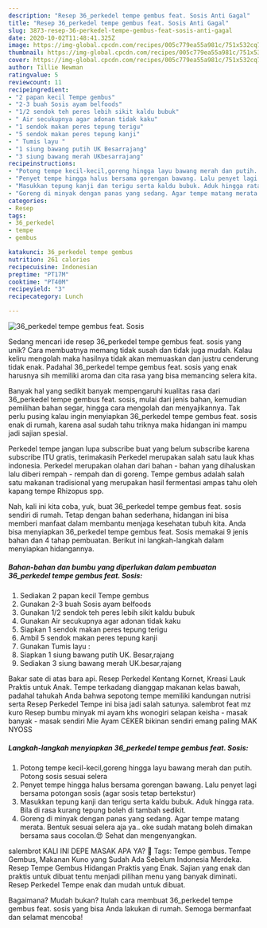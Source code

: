 ```yaml
---
description: "Resep 36_perkedel tempe gembus feat. Sosis Anti Gagal"
title: "Resep 36_perkedel tempe gembus feat. Sosis Anti Gagal"
slug: 3873-resep-36-perkedel-tempe-gembus-feat-sosis-anti-gagal
date: 2020-10-02T11:48:41.325Z
image: https://img-global.cpcdn.com/recipes/005c779ea55a981c/751x532cq70/36_perkedel-tempe-gembus-feat-sosis-foto-resep-utama.jpg
thumbnail: https://img-global.cpcdn.com/recipes/005c779ea55a981c/751x532cq70/36_perkedel-tempe-gembus-feat-sosis-foto-resep-utama.jpg
cover: https://img-global.cpcdn.com/recipes/005c779ea55a981c/751x532cq70/36_perkedel-tempe-gembus-feat-sosis-foto-resep-utama.jpg
author: Tillie Newman
ratingvalue: 5
reviewcount: 11
recipeingredient:
- "2 papan kecil Tempe gembus"
- "2-3 buah Sosis ayam belfoods"
- "1/2 sendok teh peres lebih sikit kaldu bubuk"
- " Air secukupnya agar adonan tidak kaku"
- "1 sendok makan peres tepung terigu"
- "5 sendok makan peres tepung kanji"
- " Tumis layu "
- "1 siung bawang putih UK Besarrajang"
- "3 siung bawang merah UKbesarrajang"
recipeinstructions:
- "Potong tempe kecil-kecil,goreng hingga layu bawang merah dan putih. Potong sosis sesuai selera"
- "Penyet tempe hingga halus bersama gorengan bawang. Lalu penyet lagi bersama potongan sosis (agar sosis tetap bertekstur)"
- "Masukkan tepung kanji dan terigu serta kaldu bubuk. Aduk hingga rata. Bila di rasa kurang tepung boleh di tambah sedikit."
- "Goreng di minyak dengan panas yang sedang. Agar tempe matang merata. Bentuk sesuai selera aja ya.. oke sudah matang boleh dimakan bersama saus cocolan.😍 Sehat dan mengenyangkan."
categories:
- Resep
tags:
- 36_perkedel
- tempe
- gembus

katakunci: 36_perkedel tempe gembus 
nutrition: 261 calories
recipecuisine: Indonesian
preptime: "PT17M"
cooktime: "PT40M"
recipeyield: "3"
recipecategory: Lunch

---
```



![36_perkedel tempe gembus feat. Sosis](https://img-global.cpcdn.com/recipes/005c779ea55a981c/751x532cq70/36_perkedel-tempe-gembus-feat-sosis-foto-resep-utama.jpg)

Sedang mencari ide resep 36_perkedel tempe gembus feat. sosis yang unik? Cara membuatnya memang tidak susah dan tidak juga mudah. Kalau keliru mengolah maka hasilnya tidak akan memuaskan dan justru cenderung tidak enak. Padahal 36_perkedel tempe gembus feat. sosis yang enak harusnya sih memiliki aroma dan cita rasa yang bisa memancing selera kita.

Banyak hal yang sedikit banyak mempengaruhi kualitas rasa dari 36_perkedel tempe gembus feat. sosis, mulai dari jenis bahan, kemudian pemilihan bahan segar, hingga cara mengolah dan menyajikannya. Tak perlu pusing kalau ingin menyiapkan 36_perkedel tempe gembus feat. sosis enak di rumah, karena asal sudah tahu triknya maka hidangan ini mampu jadi sajian spesial.

Perkedel tempe jangan lupa subscribe buat yang belum subscribe karena subscribe ITU gratis, terimakasih  Perkedel merupakan salah satu lauk khas indonesia. Perkedel merupakan olahan dari bahan - bahan yang dihaluskan lalu diberi rempah - rempah dan di goreng. Tempe gembus adalah salah satu makanan tradisional yang merupakan hasil fermentasi ampas tahu oleh kapang tempe Rhizopus spp.


Nah, kali ini kita coba, yuk, buat 36_perkedel tempe gembus feat. sosis sendiri di rumah. Tetap dengan bahan sederhana, hidangan ini bisa memberi manfaat dalam membantu menjaga kesehatan tubuh kita. Anda bisa menyiapkan 36_perkedel tempe gembus feat. Sosis memakai 9 jenis bahan dan 4 tahap pembuatan. Berikut ini langkah-langkah dalam menyiapkan hidangannya.

<!--inarticleads1-->

##### Bahan-bahan dan bumbu yang diperlukan dalam pembuatan 36_perkedel tempe gembus feat. Sosis:

1. Sediakan 2 papan kecil Tempe gembus
1. Gunakan 2-3 buah Sosis ayam belfoods
1. Gunakan 1/2 sendok teh peres lebih sikit kaldu bubuk
1. Gunakan  Air secukupnya agar adonan tidak kaku
1. Siapkan 1 sendok makan peres tepung terigu
1. Ambil 5 sendok makan peres tepung kanji
1. Gunakan  Tumis layu :
1. Siapkan 1 siung bawang putih UK. Besar,rajang
1. Sediakan 3 siung bawang merah UK.besar,rajang


Bakar sate di atas bara api. Resep Perkedel Kentang Kornet, Kreasi Lauk Praktis untuk Anak. Tempe terkadang dianggap makanan kelas bawah, padahal tahukah Anda bahwa sepotong tempe memiliki kandungan nutrisi serta Resep Perkedel Tempe ini bisa jadi salah satunya. salembrot feat mz kuro Resep bumbu minyak mi ayam khs wonogiri selapan keisha - masak banyak - masak sendiri Mie Ayam CEKER bikinan sendiri emang paling MAK NYOSS 

<!--inarticleads2-->

##### Langkah-langkah menyiapkan 36_perkedel tempe gembus feat. Sosis:

1. Potong tempe kecil-kecil,goreng hingga layu bawang merah dan putih. Potong sosis sesuai selera
1. Penyet tempe hingga halus bersama gorengan bawang. Lalu penyet lagi bersama potongan sosis (agar sosis tetap bertekstur)
1. Masukkan tepung kanji dan terigu serta kaldu bubuk. Aduk hingga rata. Bila di rasa kurang tepung boleh di tambah sedikit.
1. Goreng di minyak dengan panas yang sedang. Agar tempe matang merata. Bentuk sesuai selera aja ya.. oke sudah matang boleh dimakan bersama saus cocolan.😍 Sehat dan mengenyangkan.


salembrot KALI INI DEPE MASAK APA YA?  Tags: Tempe gembus. Tempe Gembus, Makanan Kuno yang Sudah Ada Sebelum Indonesia Merdeka. Resep Tempe Gembus Hidangan Praktis yang Enak. Sajian yang enak dan praktis untuk dibuat tentu menjadi pilihan menu yang banyak diminati. Resep Perkedel Tempe enak dan mudah untuk dibuat. 

Bagaimana? Mudah bukan? Itulah cara membuat 36_perkedel tempe gembus feat. sosis yang bisa Anda lakukan di rumah. Semoga bermanfaat dan selamat mencoba!
